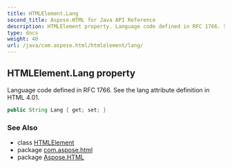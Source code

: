```yaml
---
title: HTMLElement.Lang
second_title: Aspose.HTML for Java API Reference
description: HTMLElement property. Language code defined in RFC 1766. See the lang attribute definition in HTML 4.01
type: docs
weight: 40
url: /java/com.aspose.html/htmlelement/lang/
---
```

## HTMLElement.Lang property

Language code defined in RFC 1766. See the lang attribute definition in HTML 4.01.

```java
public String Lang { get; set; }
```

### See Also

* class [HTMLElement](../)
* package [com.aspose.html](../../htmlelement/)
* package [Aspose.HTML](../../../)
